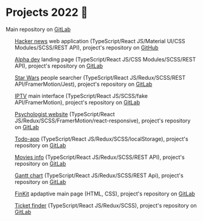 <h1>Projects 2022 🎯</h1>

<p>Main repository on <a href='https://gitlab.com/VengerYuriy'>GitLab</a></p>

<ul><a href='https://br-group-vert.vercel.app'>Hacker news</a> web application (TypeScript/React JS/Material UI/CSS Modules/SCSS/REST API), project's repository on <a href='https://github.com/IuriiVenger/BRGroup'>GitHub</a></ul>

<ul><a href='https://alpha-dev-omega.vercel.app'>Alpha dev</a> landing page (TypeScript/React JS/CSS Modules/SCSS/REST API), project's repository on <a href='https://gitlab.com/VengerYuriy/alphaDev'>GitLab</a></ul>

<ul><a href='https://starwars-people.vercel.app'>Star Wars</a> people searcher (TypeScript/React JS/Redux/SCSS/REST API/FramerMotion/Jest), project's repository on <a href='https://gitlab.com/VengerYuriy/starwars'>GitLab</a></ul>

<ul><a href='https://netup-test.vercel.app/search'>IPTV</a> main interface (TypeScript/React JS/SCSS/fake API/FramerMotion), project's repository on <a href='https://gitlab.com/VengerYuriy/netup'>GitLab</a></ul>

<ul><a href='https://maria-venger.ru/'>Psychologist website</a> (TypeScript/React JS/Redux/SCSS/FramerMotion/react-responsive), project's repository on <a href='https://gitlab.com/VengerYuriy/psy-site-maria'>GitLab</a></ul>

<ul><a href='https://todo-app-uptrader.vercel.app/projects'>Todo-app</a> (TypeScript/React JS/Redux/SCSS/localStorage), project's repository on <a href='https://gitlab.com/VengerYuriy/todo-app'>GitLab</a></ul>

<ul><a href='https://moives-info.vercel.app/'>Movies info</a> (TypeScript/React JS/Redux/SCSS/REST API), project's repository on <a href='https://gitlab.com/VengerYuriy/js_nl_graduate_work'>GitLab</a></ul>

<ul><a href='https://f0740097.xsph.ru'>Gantt chart</a> (TypeScript/React JS/Redux/SCSS/REST Api), project's repository on <a href='https://gitlab.com/VengerYuriy/gantt-chart'>GitLab</a></ul>

<ul><a href='https://adaptive-page.vercel.app/'>FinKit</a> apdaptive main page (HTML, CSS), project's repository on <a href='https://gitlab.com/VengerYuriy/test-aeon'>GitLab</a></ul>

<ul><a href='https://ticket-finder.vercel.app/'>Ticket finder</a> (TypeScript/React JS/Redux/SCSS), project's repository on <a href='https://gitlab.com/VengerYuriy/ticket-finder'>GitLab</a></ul>
